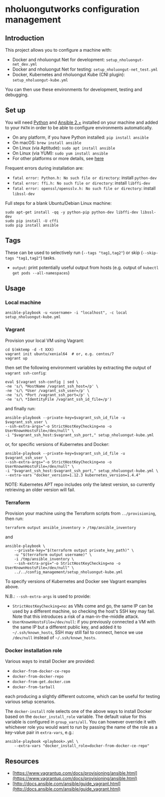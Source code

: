 # nholuongutworks configuration management

## Introduction

This project allows you to configure a machine with:

* Docker and nholuongut Net for development: `setup_nholuongut-net_dev.yml`
* Docker and nholuongut Net for testing: `setup_nholuongut-net_test.yml`
* Docker, Kubernetes and nholuongut Kube (CNI plugin): `setup_nholuongut-kube.yml`

You can then use these environments for development, testing and debugging.

## Set up

You will need [Python](https://www.python.org/downloads/) and [Ansible 2.+](http://docs.ansible.com/ansible/intro_installation.html) installed on your machine and added to your `PATH` in order to be able to configure environments automatically.

* On any platform, if you have Python installed: `pip install ansible`
* On macOS: `brew install ansible`
* On Linux (via Aptitude): `sudo apt install ansible`
* On Linux (via YUM): `sudo yum install ansible`
* For other platforms or more details, see [here](http://docs.ansible.com/ansible/intro_installation.html)

Frequent errors during installation are:

* `fatal error: Python.h: No such file or directory`: install `python-dev`
* `fatal error: ffi.h: No such file or directory`: install `libffi-dev`
* `fatal error: openssl/opensslv.h: No such file or directory`: install `libssl-dev`

Full steps for a blank Ubuntu/Debian Linux machine:

    sudo apt-get install -qq -y python-pip python-dev libffi-dev libssl-dev
    sudo pip install -U cffi
    sudo pip install ansible

## Tags

These can be used to selectively run (`--tags "tag1,tag2"`) or skip (`--skip-tags "tag1,tag2"`) tasks.

  * `output`: print potentially useful output from hosts (e.g. output of `kubectl get pods --all-namespaces`)

## Usage

### Local machine

```
ansible-playbook -u <username> -i "localhost", -c local setup_nholuongut-kube.yml
```

### Vagrant

Provision your local VM using Vagrant:

```
cd $(mktemp -d -t XXX)
vagrant init ubuntu/xenial64  # or, e.g. centos/7
vagrant up
```

then set the following environment variables by extracting the output of `vagrant ssh-config`:

```
eval $(vagrant ssh-config | sed \
-ne 's/\ *HostName /vagrant_ssh_host=/p' \
-ne 's/\ *User /vagrant_ssh_user=/p' \
-ne 's/\ *Port /vagrant_ssh_port=/p' \
-ne 's/\ *IdentityFile /vagrant_ssh_id_file=/p')
```

and finally run:

```
ansible-playbook --private-key=$vagrant_ssh_id_file -u $vagrant_ssh_user \
--ssh-extra-args="-o StrictHostKeyChecking=no -o UserKnownHostsFile=/dev/null" \
-i "$vagrant_ssh_host:$vagrant_ssh_port," setup_nholuongut-kube.yml
```

or, for specific versions of Kubernetes and Docker:

```
ansible-playbook --private-key=$vagrant_ssh_id_file -u $vagrant_ssh_user \
--ssh-extra-args="-o StrictHostKeyChecking=no -o UserKnownHostsFile=/dev/null" \
-i "$vagrant_ssh_host:$vagrant_ssh_port," setup_nholuongut-kube.yml \
--extra-vars "docker_version=1.12.3 kubernetes_version=1.4.4"
```

NOTE: Kubernetes APT repo includes only the latest version, so currently
retrieving an older version will fail.

### Terraform

Provision your machine using the Terraform scripts from `../provisioning`, then run:

```
terraform output ansible_inventory > /tmp/ansible_inventory
```

and

```
ansible-playbook \
    --private-key="$(terraform output private_key_path)" \
    -u "$(terraform output username)" \
    -i /tmp/ansible_inventory \
    --ssh-extra-args="-o StrictHostKeyChecking=no -o UserKnownHostsFile=/dev/null" \
    ../../config_management/setup_nholuongut-kube.yml

```

To specify versions of Kubernetes and Docker see Vagrant examples above.

N.B.: `--ssh-extra-args` is used to provide:

* `StrictHostKeyChecking=no`: as VMs come and go, the same IP can be used by a different machine, so checking the host's SSH key may fail. Note that this introduces a risk of a man-in-the-middle attack.
* `UserKnownHostsFile=/dev/null`: if you previously connected a VM with the same IP but a different public key, and added it to `~/.ssh/known_hosts`, SSH may still fail to connect, hence we use `/dev/null` instead of `~/.ssh/known_hosts`.


### Docker installation role

Various ways to install Docker are provided:

- `docker-from-docker-ce-repo`
- `docker-from-docker-repo`
- `docker-from-get.docker.com`
- `docker-from-tarball`

each producing a slightly different outcome, which can be useful for testing various setup scenarios.

The `docker-install` role selects one of the above ways to install Docker based on the `docker_install_role` variable.
The default value for this variable is configured in `group_vars/all`.
You can however override it with whichever role you would want to run by passing the name of the role as a key-value pair in `extra-vars`, e.g.:

```
ansible-playbook <playbook>.yml \
    --extra-vars "docker_install_role=docker-from-docker-ce-repo"
```


## Resources

* [https://www.vagrantup.com/docs/provisioning/ansible.html](https://www.vagrantup.com/docs/provisioning/ansible.html)
* [http://docs.ansible.com/ansible/guide_vagrant.html](http://docs.ansible.com/ansible/guide_vagrant.html)
